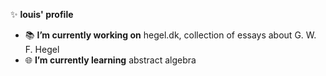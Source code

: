 ✨ **louis' profile**

- 📚 **I’m currently working on** hegel.dk, collection of essays about G. W. F. Hegel
- 🌐 **I’m currently learning** abstract algebra
